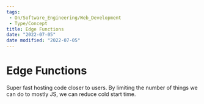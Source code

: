 ```yaml
---
tags:
 - On/Software_Engineering/Web_Development
 - Type/Concept
title: Edge Functions
date: "2022-07-05"
date modified: "2022-07-05"
---
```


# Edge Functions
Super fast hosting code closer to users. By limiting the number of things we can do to mostly JS, we can reduce cold start time.
